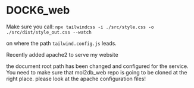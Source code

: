 # DOCK6_web

Make sure you call:
`
npx tailwindcss -i ./src/style.css -o ./src/dist/style_out.css --watch
`

on where the path `tailwind.config.js` leads. 


Recently added apache2 to serve my website

the document root path has been changed and configured for the service. You need to make sure that mol2db_web repo is going to be cloned at the right place. please look at the apache configuration files!
